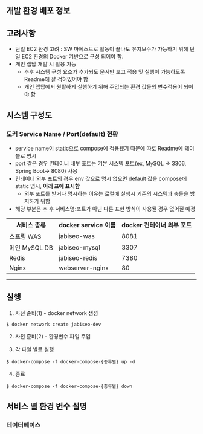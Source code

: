 

## 개발 환경 배포 정보



## 고려사항
- 단일 EC2 환경 고려 : SW 마에스트로 활동이 끝나도 유지보수가 가능하기 위해 단일 EC2 환경의 Docker 기반으로 구성 되어야 함.
- 개인 랩탑 개발 시 활용 가능 
  - 추후 시스템 구성 요소가 추가되도 문서만 보고 적용 및 실행이 가능하도록 Readme에 잘 적혀있어야 함
  - 개인 랩탑에서 원활하게 실행하기 위해 주입되는 환경 값들의 변수적용이 되어야 함

## 시스템 구성도




### 도커 Service Name / Port(default) 현황
- service name이 static으로 compose에 적용됐기 때문에 따로 Readme에 테이블로 명시
- port 같은 경우 컨테이너 내부 포트는 기본 시스템 포트(ex, MySQL -> 3306, Spring Boot-> 8080) 사용 
- 컨테이너 외부 포트의 경우 env 값으로 명시 없으면 default 값을 compose에 static 명시, **아래 표에 표시함**
  -  외부 포트를 받거나 명시하는 이유는 로컬에 실행시 기존의 시스템과 충돌을 방지하기 위함 
- 해당 부분은 추 후 서비스명:포트가 아닌 다른 표현 방식이 사용될 경우 없어질 예정

<table>
    <tr>
        <th>서비스 종류</th>
        <th>docker service 이름</th>
        <th>docker 컨테이너 외부 포트 </th>
    </tr>
    <tr>
        <td>
            스프링 WAS 
        </td>
        <td>
            jabiseo-was
        </td>
        <td>
            8081
        </td>
    </tr>
    <tr>
        <td>
            메인 MySQL DB 
        </td>
        <td>
            jabiseo-mysql
        </td>
        <td>
            3307
        </td>
    </tr>
    <tr>
        <td>
            Redis
        </td>
        <td>
            jabiseo-redis
        </td>
        <td>
            7380
        </td>
    </tr>
    <tr>
        <td>
            Nginx
        </td>
        <td>
            webserver-nginx
        </td>
        <td>
            80
        </td>
    </tr>
</table>

---

## 실행
1. 사전 준비(1) - docker network 생성
```shell
$ docker network create jabiseo-dev
```

2. 사전 준비(2) - 환경변수 파일 주입

3. 각 파일 별로 실행

```shell
$ docker-compose -f docker-compose-{종류별} up -d
```

4. 종료
```shell
$ docker-compose -f docker-compose-{종류별} down
```

## 서비스 별 환경 변수 설명

### 데이터베이스


